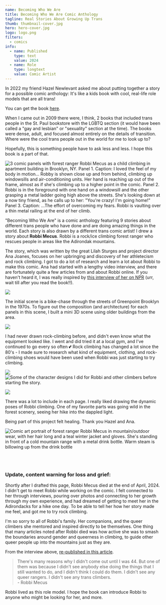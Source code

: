 ```yaml
---
name: Becoming Who We Are
title: Becoming Who We Are Comic Anthology
tagline: Real Stories About Growing Up Trans
thumb: thumbnail-cover.jpg
hero: hero-cover.jpg
logo: logo.png
filters:
  - comics
info:
  - name: Published
    type: text
    value: 2024
  - name: Role
    type: longtext
    value: Comic Artist
---
```


In 2022 my friend Hazel Newlevant asked me about putting together a story for a possible comic anthology: It's like a kids book with cool, real-life role models that are all trans!

You can get the book [here](https://bookshop.org/p/books/becoming-who-we-are-real-stories-about-growing-up-trans-lilah-sturges/20718710?ean=9781949518269).

When I came out in 2009 there were, I think, 2 books that included trans people in the St. Paul bookstore with the LGBTQ section (it would have been called a "gay and lesbian" or "sexuality" section at the time). The books were dense, adult, and focused almost entirely on the details of transition. Where were the cool trans people out in the world for me to look up to?

Hopefully, this is something people have to ask less and less. I hope this book is a part of that.

![3 comic panels with forest ranger Robbi Mecus as a child climbing in apartment building in Brooklyn, NY. Panel 1. Caption: I loved the feel of my body in motion... Robby is shown close up and from behind, climbing up windowsills and air-conditioning units. Her hand is reaching up out of the frame, almost as if she's climbing up to a higher point in the comic. Panel 2. Robbi is in the foreground with one hand on a windowsill and the other grasping a metal ladder going high above the streets. She's looking down at a now tiny friend, as he calls up to her: "You're crazy! I'm going home!" Panel 3. Caption: ...The effort of overcoming my fears. Robbi is vaulting over a thin metal railing at the end of her climb.](comic_greenpoint-climb.png)

"Becoming Who We Are" is a comic anthology featuring 9 stories about different trans people who have done and are doing amazing things in the world. Each story is also drawn by a different trans comic artist! I drew a story about **Robbi Mecus**. Robbi is a rock/ice climbing forest ranger who rescues people in areas like the Adirondak mountains.

The story, which was written by the great Lilah Sturges and project director Ana Joanes, focuses on her upbringing and discovery of her athletecism and rock climbing.
I got to do a lot of research and learn a lot about Robbi to make this comic. Ana had started with a lengthy video interview, and there are fortunately quite a few articles from and about Robbi online. If you haven't heard it, I was really inspired by [this interview of her on NPR](https://www.northcountrypublicradio.org/news/story/43054/20210118/wild-side-how-a-trans-forest-ranger-found-herself-in-the-adirondacks) (urr, wait till after you read the book!!).

![](3d-reference_birds-eye.jpg)

The initial scene is a bike-chase through the streets of Greenpoint Brooklyn in the 1970s. To figure out the composition (and architecture) for each panels in this scene, I built a mini 3D scene using older buildings from the area.

![](comic_p02.jpg)

I had never drawn rock-climbing before, and didn't even know what the equipment looked like. I went and did tried it at a local gym, and I've continued to go every so often 💕 Rock climbing has changed a lot since the 80's - I made sure to research what kind of equipment, clothing, and rock-climbing shoes would have been used when Robbi was just starting to try climbing.

![](character-sheet_climbers.jpg)
![](character-sheet_robbi-ages.jpg 'Some of the character designs I did for Robbi and other climbers before starting the story.')

![](comic_p010.jpg)

There was a lot to include in each page. I really liked drawing the dynamic poses of Robbi climbing. One of my favorite parts was going wild in the forest scenery, seeing her hike into the dappled light.

Being part of this project felt healing. Thank you Hazel and Ana.

![Comic art portrait of forest ranger Robbi Mecus in mountain/outdoor wear, with her hair long and a teal winter jacket and gloves. She's standing in front of a cold mountain range with a metal drink bottle. Warm steam is billowing up from the drink bottle](portrait-robbi.jpg)

<br/><br/>

### Update, content warning for loss and grief:

Shortly after I drafted this page, Robbi Mecus died at the end of April, 2024. I didn't get to meet Robbi while working on the comic. I felt connected to her through interviews, pouring over photos and connecting to her growth through my own experience, and had dreamed of getting to meet her in the Adirondacks for a hike one day. To be able to tell her how her story made me feel, and got me to try rock climbing.

I'm so sorry to all of Robbi's family. Her companions, and the queer climbers she mentored and inspired directly to be themselves. One thing that many articles noted after Robbi died was how active she was to smash the boundaries around gender and queerness in climbing, to guide other queer people up into the mountains just as they are.

From the interview above, [re-published in this article](https://www.npr.org/2024/05/03/1249036607/robbi-mecus-a-superhero-of-outdoors-and-lgbtq-communities-in-the-adirondacks-die).

> There's many reasons why I didn't come out until I was 44. But one of them was because I didn't see anybody else doing the things that I still wanted to do, and I didn't think I could do them. I didn't see any queer rangers. I didn't see any trans climbers.<br/>- Robbi Mecus

Robbi lived as this role model. I hope the book can introduce Robbi to anyone who might be looking for her, and more.
